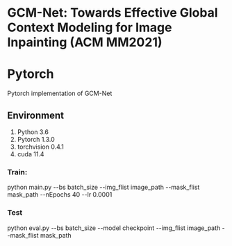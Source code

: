 # GCM-Net: Towards Effective Global Context Modeling for Image Inpainting (ACM MM2021)

# Pytorch 
Pytorch implementation of GCM-Net

## Environment
1. Python 3.6 
2. Pytorch 1.3.0
3. torchvision 0.4.1
4. cuda 11.4

### Train: 
python main.py --bs batch_size --img_flist image_path --mask_flist mask_path --nEpochs 40 --lr 0.0001

### Test
python eval.py --bs batch_size --model checkpoint --img_flist image_path --mask_flist mask_path

